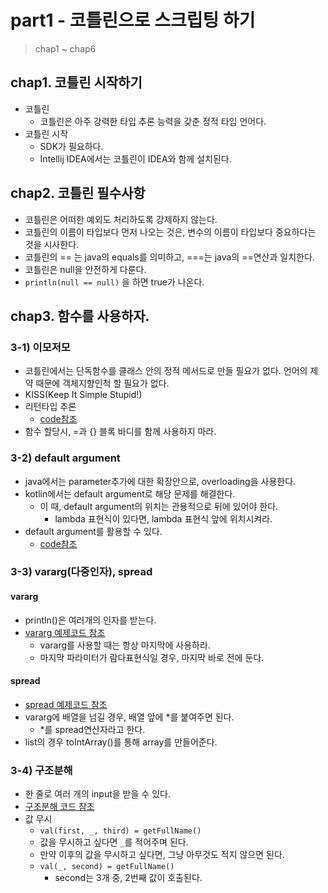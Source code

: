 # part1 - 코틀린으로 스크립팅 하기

> chap1 ~ chap6

## chap1. 코틀린 시작하기

* 코틀린
    * 코틀린은 아주 강력한 타입 추론 능력을 갖춘 정적 타입 언어다.
* 코틀린 시작
    * SDK가 필요하다.
    * Intellij IDEA에서는 코틀린이 IDEA와 함께 설치된다.

## chap2. 코틀린 필수사항

* 코틀린은 어떠한 예외도 처리하도록 강제하지 않는다.
* 코틀린의 이름이 타입보다 먼저 나오는 것은, 변수의 이름이 타입보다 중요하다는 것을 시사한다.
* 코틀린의 == 는 java의 equals를 의미하고, ===는 java의 ==연산과 일치한다.
* 코틀린은 null을 안전하게 다룬다.
* `println(null == null)` 을 하면 true가 나온다.

## chap3. 함수를 사용하자.

### 3-1) 이모저모

* 코틀린에서는 단독함수를 클래스 안의 정적 메서드로 만들 필요가 없다. 언어의 제약 때문에 객체지향인척 할 필요가 없다.
* KISS(Keep It Simple Stupid!)
* 리턴타입 추론
    * [code참조](./codes/Chap123.kt)
* 함수 할당시, =과 {} 블록 바디를 함께 사용하지 마라.

### 3-2) default argument

* java에서는 parameter추가에 대한 확장안으로, overloading을 사용한다.
* kotlin에서는 default argument로 해당 문제를 해결한다.
    * 이 때, default argument의 위치는 관용적으로 뒤에 있어야 한다.
        * lambda 표현식이 있다면, lambda 표현식 앞에 위치시켜라.
* default argument를 활용할 수 있다.
    * [code참조](./codes/chap123/Chap123.kt)

### 3-3) vararg(다중인자), spread

#### vararg

* println()은 여러개의 인자를 받는다.
* [vararg 예제코드 참조](./codes/chap123/Chap123.kt)
    * vararg를 사용할 때는 항상 마지막에 사용하라.
    * 마지막 파라미터가 람다표현식일 경우, 마지막 바로 전에 둔다.

#### spread

* [spread 예제코드 참조](./codes/chap123/Chap123.kt)
* vararg에 배열을 넘길 경우, 배열 앞에 *를 붙여주면 된다.
    * *를 spread연산자라고 한다.
* list의 경우 toIntArray()를 통해 array를 만들어준다.

### 3-4) 구조분해

* 한 줄로 여러 개의 input을 받을 수 있다.
* [구조분해 코드 참조](./codes/chap123/Chap123.kt)
* 값 무시
    * `val(first, _, third) = getFullName()`
    * 값을 무시하고 싶다면 `_`를 적어주며 된다.
    * 만약 이후의 값을 무시하고 싶다면, 그냥 아무것도 적지 않으면 된다.
    * `val(_, second) = getFullName()`
        * second는 3개 중, 2번째 값이 호출된다.